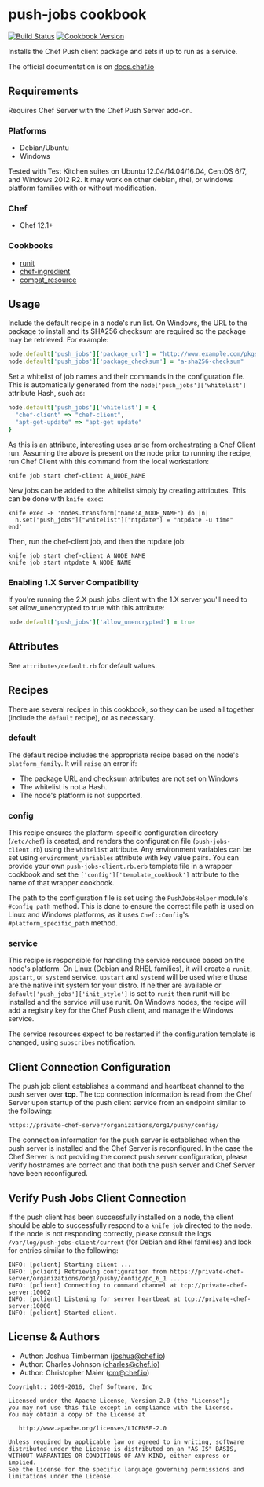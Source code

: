 # push-jobs cookbook

[![Build Status](https://travis-ci.org/chef-cookbooks/push-jobs.svg?branch=master)](http://travis-ci.org/chef-cookbooks/push-jobs) [![Cookbook Version](https://img.shields.io/cookbook/v/push-jobs.svg)](https://supermarket.chef.io/cookbooks/push-jobs)

Installs the Chef Push client package and sets it up to run as a service.

The official documentation is on [docs.chef.io](https://docs.chef.io/push_jobs.html)

## Requirements

Requires Chef Server with the Chef Push Server add-on.

### Platforms

- Debian/Ubuntu
- Windows

Tested with Test Kitchen suites on Ubuntu 12.04/14.04/16.04, CentOS 6/7, and Windows 2012 R2\. It may work on other debian, rhel, or windows platform families with or without modification.

### Chef

- Chef 12.1+

### Cookbooks

- [runit](https://supermarket.chef.io/cookbooks/runit)
- [chef-ingredient](https://supermarket.chef.io/cookbooks/chef-ingredient)
- [compat_resource](https://supermarket.chef.io/cookbooks/compat_resource)

## Usage

Include the default recipe in a node's run list. On Windows, the URL to the package to install and its SHA256 checksum are required so the package may be retrieved. For example:

```ruby
node.default['push_jobs']['package_url'] = "http://www.example.com/pkgs/opscode-push-jobs-client-windows-1.1.5-1.windows.msi"
node.default['push_jobs']['package_checksum'] = "a-sha256-checksum"
```

Set a whitelist of job names and their commands in the configuration file. This is automatically generated from the `node['push_jobs']['whitelist']` attribute Hash, such as:

```ruby
node.default['push_jobs']['whitelist'] = {
  "chef-client" => "chef-client",
  "apt-get-update" => "apt-get update"
}
```

As this is an attribute, interesting uses arise from orchestrating a Chef Client run. Assuming the above is present on the node prior to running the recipe, run Chef Client with this command from the local workstation:

```
knife job start chef-client A_NODE_NAME
```

New jobs can be added to the whitelist simply by creating attributes. This can be done with `knife exec`:

```
knife exec -E 'nodes.transform("name:A_NODE_NAME") do |n|
  n.set["push_jobs"]["whitelist"]["ntpdate"] = "ntpdate -u time"
end'
```

Then, run the chef-client job, and then the ntpdate job:

```
knife job start chef-client A_NODE_NAME
knife job start ntpdate A_NODE_NAME
```

### Enabling 1.X Server Compatibility

If you're running the 2.X push jobs client with the 1.X server you'll need to set allow_unencrypted to true with this attribute:

```ruby
node.default['push_jobs']['allow_unencrypted'] = true
```

## Attributes

See `attributes/default.rb` for default values.

## Recipes

There are several recipes in this cookbook, so they can be used all together (include the `default` recipe), or as necessary.

### default

The default recipe includes the appropriate recipe based on the node's `platform_family`. It will `raise` an error if:

- The package URL and checksum attributes are not set on Windows
- The whitelist is not a Hash.
- The node's platform is not supported.

### config

This recipe ensures the platform-specific configuration directory (`/etc/chef`) is created, and renders the configuration file (`push-jobs-client.rb`) using the `whitelist` attribute. Any environment variables can be set using `environment_variables` attribute with key value pairs. You can provide your own `push-jobs-client.rb.erb` template file in a wrapper cookbook and set the `['config']['template_cookbook']` attribute to the name of that wrapper cookbook.

The path to the configuration file is set using the `PushJobsHelper` module's `#config_path` method. This is done to ensure the correct file path is used on Linux and Windows platforms, as it uses `Chef::Config`'s `#platform_specific_path` method.

### service

This recipe is responsible for handling the service resource based on the node's platform. On Linux (Debian and RHEL families), it will create a `runit`, `upstart`, or `systemd` service. `upstart` and `systemd` will be used where those are the native init system for your distro. If neither are available or `default['push_jobs']['init_style']` is set to `runit` then runit will be installed and the service will use runit. On Windows nodes, the recipe will add a registry key for the Chef Push client, and manage the Windows service.

The service resources expect to be restarted if the configuration template is changed, using `subscribes` notification.

## Client Connection Configuration

The push job client establishes a command and heartbeat channel to the push server over **tcp**. The tcp connection information is read from the Chef Server upon startup of the push client service from an endpoint similar to the following:

```
https://private-chef-server/organizations/org1/pushy/config/
```

The connection information for the push server is established when the push server is installed and the Chef Server is reconfigured. In the case the Chef Server is not providing the correct push server configuration, please verify hostnames are correct and that both the push server and Chef Server have been reconfigured.

## Verify Push Jobs Client Connection

If the push client has been successfully installed on a node, the client should be able to successfully respond to a `knife job` directed to the node. If the node is not responding correctly, please consult the logs `/var/log/push-jobs-client/current` (for Debian and Rhel families) and look for entries similar to the following:

```
INFO: [pclient] Starting client ...
INFO: [pclient] Retrieving configuration from https://private-chef-server/organizations/org1/pushy/config/pc_6_1 ...
INFO: [pclient] Connecting to command channel at tcp://private-chef-server:10002
INFO: [pclient] Listening for server heartbeat at tcp://private-chef-server:10000
INFO: [pclient] Started client.
```

## License & Authors

- Author: Joshua Timberman ([joshua@chef.io](mailto:joshua@chef.io))
- Author: Charles Johnson ([charles@chef.io](mailto:charles@chef.io))
- Author: Christopher Maier ([cm@chef.io](mailto:cm@chef.io))

```text
Copyright:: 2009-2016, Chef Software, Inc

Licensed under the Apache License, Version 2.0 (the "License");
you may not use this file except in compliance with the License.
You may obtain a copy of the License at

   http://www.apache.org/licenses/LICENSE-2.0

Unless required by applicable law or agreed to in writing, software
distributed under the License is distributed on an "AS IS" BASIS,
WITHOUT WARRANTIES OR CONDITIONS OF ANY KIND, either express or implied.
See the License for the specific language governing permissions and
limitations under the License.
```
